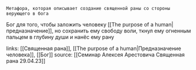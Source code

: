 	Метафора, которая описывает создание священной раны со стороны верующего в бога

Бог для того, чтобы заложить человеку [[The purpose of a human|предназначение]], но сохранить ему свободу воли, ткнул ему огненным пальцем в глубину души и нанёс ему рану

links: [[Священная рана]], [[The purpose of a human|Предназначение человека]], [[Бог]]
source: [[Семинар Алексея Арестовича Священная рана 29.04.23]]

